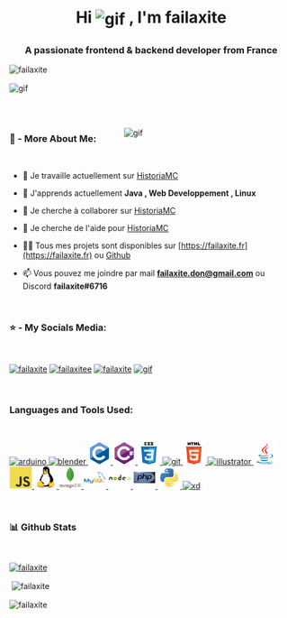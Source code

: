 <h1 align="center"><p>Hi  <img align = "center"  alt = "gif" src="https://user-images.githubusercontent.com/1303154/88677602-1635ba80-d120-11ea-84d8-d263ba5fc3c0.gif"width="30" heigth="30"/> , I'm failaxite</h1></p>
<h3 align="center">A passionate frontend & backend developer from France</h3>

<p align="left"> <img src="https://komarev.com/ghpvc/?username=failaxite&label=Profile%20views&color=0e75b6&style=flat" alt="failaxite" /> </p>



<p><img align = "center"  alt = "gif" src= "https://cdn.discordapp.com/attachments/512761795459416065/1019850113981624320/giphy.gif" width="500" heigth="350"/></p>
<br>
<br>


<p><img align = "right"  alt = "gif" src= "https://raw.githubusercontent.com/rahul-jha98/rahul-jha98/main/techstack.gif" width="300" heigth="300"/></p>

<h3 align="left">🧐 - More About Me:</h3>
<br>

- 🔭 Je travaille actuellement sur [HistoriaMC](https://discord.historiamc.fr)

- 🌱 J'apprends actuellement **Java , Web Developpement , Linux**

- 👯 Je cherche à collaborer sur [HistoriaMC](https://discord.historiamc.fr)

- 🤝 Je cherche de l'aide pour [HistoriaMC](https://discord.historiamc.fr)

- 👨‍💻 Tous mes projets sont disponibles sur [https://failaxite.fr](https://failaxite.fr) ou [Github](https://github.com/failaxite)

- 📫 Vous pouvez me joindre par mail **failaxite.don@gmail.com** ou Discord **failaxite#6716**

<br>

<h3 align="left">⭐ - My Socials Media:</h3>
<br>

<a href="https://twitter.com/failaxite" target="blank"><img align="center" src="https://cliply.co/wp-content/uploads/2021/09/CLIPLY_372109260_TWITTER_LOGO_400.gif" alt="failaxite" height="60" width="60" /></a>
<a href="https://instagram.com/failaxitee" target="blank"><img align="center" src="https://cliply.co/wp-content/uploads/2019/07/371907300_INSTAGRAM_ICON_400px.gif" alt="failaxitee" height="80" width="80" /></a>
<a href="https://www.youtube.com/c/failaxite" target="blank"><img align="center" src="https://cliply.co/wp-content/uploads/2019/07/371907120_YOUTUBE_ICON_400px.gif" alt="failaxite" height="80" width="80" /></a>
<a href="https://discord.gg/https://discord.gg/s4byxSRJYM" target="blank"><img align="center" alt="gif" src="https://cliply.co/wp-content/uploads/2021/08/372108630_DISCORD_LOGO_400.gif" alt="https://discord.gg/s4byxSRJYM" height="50" width="50" /></a>
</p>
<br>
<h3 align="left">Languages and Tools Used:</h3>
<br>
<p align="left"> <a href="https://www.arduino.cc/" target="_blank" rel="noreferrer"> <img src="https://cdn.worldvectorlogo.com/logos/arduino-1.svg" alt="arduino" width="40" height="40"/> </a> <a href="https://www.blender.org/" target="_blank" rel="noreferrer"> <img src="https://download.blender.org/branding/community/blender_community_badge_white.svg" alt="blender" width="40" height="40"/> </a> <a href="https://www.cprogramming.com/" target="_blank" rel="noreferrer"> <img src="https://raw.githubusercontent.com/devicons/devicon/master/icons/c/c-original.svg" alt="c" width="40" height="40"/> </a> <a href="https://www.w3schools.com/cs/" target="_blank" rel="noreferrer"> <img src="https://raw.githubusercontent.com/devicons/devicon/master/icons/csharp/csharp-original.svg" alt="csharp" width="40" height="40"/> </a> <a href="https://www.w3schools.com/css/" target="_blank" rel="noreferrer"> <img src="https://raw.githubusercontent.com/devicons/devicon/master/icons/css3/css3-original-wordmark.svg" alt="css3" width="40" height="40"/> </a> <a href="https://git-scm.com/" target="_blank" rel="noreferrer"> <img src="https://www.vectorlogo.zone/logos/git-scm/git-scm-icon.svg" alt="git" width="40" height="40"/> </a> <a href="https://www.w3.org/html/" target="_blank" rel="noreferrer"> <img src="https://raw.githubusercontent.com/devicons/devicon/master/icons/html5/html5-original-wordmark.svg" alt="html5" width="40" height="40"/> </a> <a href="https://www.adobe.com/in/products/illustrator.html" target="_blank" rel="noreferrer"> <img src="https://www.vectorlogo.zone/logos/adobe_illustrator/adobe_illustrator-icon.svg" alt="illustrator" width="40" height="40"/> </a> <a href="https://www.java.com" target="_blank" rel="noreferrer"> <img src="https://raw.githubusercontent.com/devicons/devicon/master/icons/java/java-original.svg" alt="java" width="40" height="40"/> </a> <a href="https://developer.mozilla.org/en-US/docs/Web/JavaScript" target="_blank" rel="noreferrer"> <img src="https://raw.githubusercontent.com/devicons/devicon/master/icons/javascript/javascript-original.svg" alt="javascript" width="40" height="40"/> </a> <a href="https://www.linux.org/" target="_blank" rel="noreferrer"> <img src="https://raw.githubusercontent.com/devicons/devicon/master/icons/linux/linux-original.svg" alt="linux" width="40" height="40"/> </a> <a href="https://www.mongodb.com/" target="_blank" rel="noreferrer"> <img src="https://raw.githubusercontent.com/devicons/devicon/master/icons/mongodb/mongodb-original-wordmark.svg" alt="mongodb" width="40" height="40"/> </a> <a href="https://www.mysql.com/" target="_blank" rel="noreferrer"> <img src="https://raw.githubusercontent.com/devicons/devicon/master/icons/mysql/mysql-original-wordmark.svg" alt="mysql" width="40" height="40"/> </a> <a href="https://nodejs.org" target="_blank" rel="noreferrer"> <img src="https://raw.githubusercontent.com/devicons/devicon/master/icons/nodejs/nodejs-original-wordmark.svg" alt="nodejs" width="40" height="40"/> </a> <a href="https://www.php.net" target="_blank" rel="noreferrer"> <img src="https://raw.githubusercontent.com/devicons/devicon/master/icons/php/php-original.svg" alt="php" width="40" height="40"/> </a> <a href="https://www.python.org" target="_blank" rel="noreferrer"> <img src="https://raw.githubusercontent.com/devicons/devicon/master/icons/python/python-original.svg" alt="python" width="40" height="40"/> </a> <a href="https://www.adobe.com/products/xd.html" target="_blank" rel="noreferrer"> <img src="https://cdn.worldvectorlogo.com/logos/adobe-xd.svg" alt="xd" width="40" height="40"/> </a> </p>
<br>

<h3>📊 Github Stats</h3>
<br>

<p align="left"> <a href="https://github.com/ryo-ma/github-profile-trophy"><img src="https://github-profile-trophy.vercel.app/?username=failaxite" alt="failaxite" /></a> </p>

<p>&nbsp;<img align="center" src="https://github-readme-stats.vercel.app/api?username=failaxite&show_icons=true&locale=en" alt="failaxite" /></p>

<p><img align="center" src="https://github-readme-stats.vercel.app/api/top-langs?username=failaxite&show_icons=true&locale=en&layout=compact" alt="failaxite" /></p>
